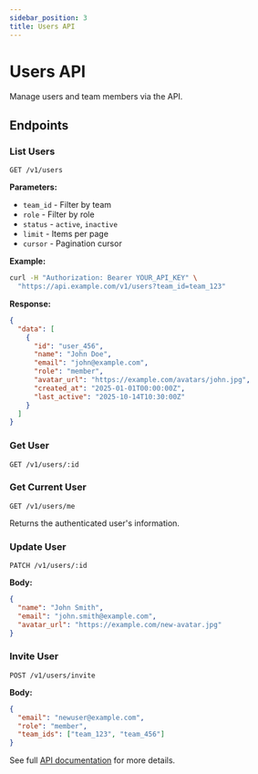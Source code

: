 ```yaml
---
sidebar_position: 3
title: Users API
---
```


# Users API

Manage users and team members via the API.

## Endpoints

### List Users

```http
GET /v1/users
```

**Parameters:**
- `team_id` - Filter by team
- `role` - Filter by role
- `status` - `active`, `inactive`
- `limit` - Items per page
- `cursor` - Pagination cursor

**Example:**
```bash
curl -H "Authorization: Bearer YOUR_API_KEY" \
  "https://api.example.com/v1/users?team_id=team_123"
```

**Response:**
```json
{
  "data": [
    {
      "id": "user_456",
      "name": "John Doe",
      "email": "john@example.com",
      "role": "member",
      "avatar_url": "https://example.com/avatars/john.jpg",
      "created_at": "2025-01-01T00:00:00Z",
      "last_active": "2025-10-14T10:30:00Z"
    }
  ]
}
```

### Get User

```http
GET /v1/users/:id
```

### Get Current User

```http
GET /v1/users/me
```

Returns the authenticated user's information.

### Update User

```http
PATCH /v1/users/:id
```

**Body:**
```json
{
  "name": "John Smith",
  "email": "john.smith@example.com",
  "avatar_url": "https://example.com/new-avatar.jpg"
}
```

### Invite User

```http
POST /v1/users/invite
```

**Body:**
```json
{
  "email": "newuser@example.com",
  "role": "member",
  "team_ids": ["team_123", "team_456"]
}
```

See full [API documentation](/docs/api/overview) for more details.

